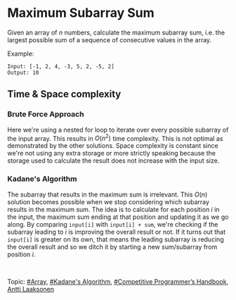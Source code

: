 # Maximum Subarray Sum
Given an array of <var>n</var> numbers, calculate the maximum subarray sum, i.e. the largest 
possible sum of a sequence of consecutive values in the array.

Example:
```
Input: [-1, 2, 4, -3, 5, 2, -5, 2]
Output: 10
```

## Time & Space complexity

### Brute Force Approach
Here we're using a nested for loop to iterate over every possible subarray of the input array. This
results in $O(n^2)$ time complexity. This is not optimal as demonstrated by the other solutions.
Space complexity is constant since we're not using any extra storage or more strictly speaking
because the storage used to calculate the result does not increase with the input size.

### Kadane's Algorithm
The subarray that results in the maximum sum is irrelevant. This $O(n)$ solution becomes possible
when we stop considering which subarray results in the maximum sum. The idea is to calculate for
each position <var>i</var> in the input, the maximum sum ending at that position and updating it 
as we go along. By comparing `input[i]` with `input[i] + sum`, we're checking if the subarray 
leading to <var>i</var> is improving the overall result or not. If it turns out that `input[i]` is
greater on its own, that means the leading subarray is reducing the overall result and so we ditch 
it by starting a new sum/subarray from position <var>i</var>.

</br>

Topic: [#Array](), [#Kadane's Algorithm](), [#Competitive Programmer’s Handbook, Antti Laaksonen]()